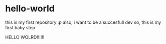 # hello-world
this is my first repository :p
also, i want to be a succesfull dev
so, this is my first baby step

HELLO WOLRD!!!!!!

